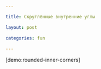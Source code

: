 ```yaml
---

title: Скруглённые внутренние углы

layout: post

categories: fun

---
```


[demo:rounded-inner-corners]
